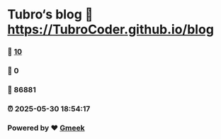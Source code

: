 # Tubro‘s blog :link: https://TubroCoder.github.io/blog 
### :page_facing_up: [10](https://TubroCoder.github.io/blog/tag.html) 
### :speech_balloon: 0 
### :hibiscus: 86881 
### :alarm_clock: 2025-05-30 18:54:17 
### Powered by :heart: [Gmeek](https://github.com/Meekdai/Gmeek)
